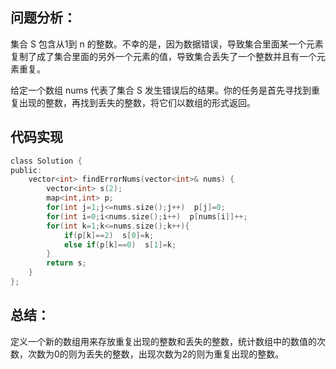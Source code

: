 ## 问题分析： 
集合 S 包含从1到 n 的整数。不幸的是，因为数据错误，导致集合里面某一个元素复制了成了集合里面的另外一个元素的值，导致集合丢失了一个整数并且有一个元素重复。

给定一个数组 nums 代表了集合 S 发生错误后的结果。你的任务是首先寻找到重复出现的整数，再找到丢失的整数，将它们以数组的形式返回。
## 代码实现
```c
class Solution {
public:
    vector<int> findErrorNums(vector<int>& nums) {
        vector<int> s(2);
        map<int,int> p;
        for(int j=1;j<=nums.size();j++)  p[j]=0;
        for(int i=0;i<nums.size();i++)  p[nums[i]]++;
        for(int k=1;k<=nums.size();k++){
            if(p[k]==2)  s[0]=k;
            else if(p[k]==0)  s[1]=k;
        }
        return s;
    }
};
```
## 总结：
定义一个新的数组用来存放重复出现的整数和丢失的整数，统计数组中的数值的次数，次数为0的则为丢失的整数，出现次数为2的则为重复出现的整数。